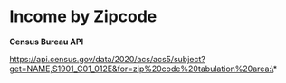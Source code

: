 # Income by Zipcode

**Census Bureau API**

https://api.census.gov/data/2020/acs/acs5/subject?get=NAME,S1901_C01_012E&for=zip%20code%20tabulation%20area:\*
